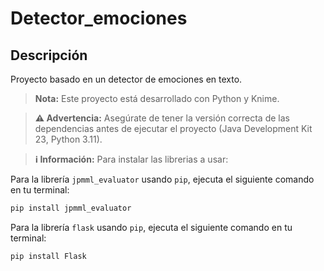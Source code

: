 # Detector_emociones

## Descripción
Proyecto basado en un detector de emociones en texto.

> **Nota:** Este proyecto está desarrollado con Python y Knime.

> **⚠️ Advertencia:** Asegúrate de tener la versión correcta de las dependencias antes de ejecutar el proyecto (Java Development Kit 23, Python 3.11).

> **ℹ️ Información:** Para instalar las librerias a usar:

Para la librería `jpmml_evaluator` usando `pip`, ejecuta el siguiente comando en tu terminal:

```bash
pip install jpmml_evaluator
```

Para la librería `flask` usando `pip`, ejecuta el siguiente comando en tu terminal:
```bash
pip install Flask
```

